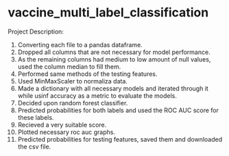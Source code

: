 # vaccine_multi_label_classification
Project Description:
1. Converting each file to a pandas dataframe.
2. Dropped all columns that are not necessary for model performance.
3. As the remaining columns had medium to low amount of null values, used the column median to fill them.
4. Performed same methods of the testing features.
5. Used MinMaxScaler to normaliza data.
6. Made a dictionary with all necessary models and iterated through it while usinf accuracy as a metric to evaluate the models.
7. Decided upon random forest classifier.
8. Predicted probabilities for both labels and used the ROC AUC score for these labels.
9. Recieved a very suitable score.
10. Plotted necessary roc auc graphs.
11. Predicted probabilities for testing features, saved them and downloaded the csv file. 

